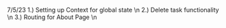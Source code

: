 7/5/23
1.) Setting up Context for global state \n
2.) Delete task functionality \n
3.) Routing for About Page \n
